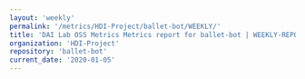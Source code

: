 ```yaml
---
layout: 'weekly'
permalink: '/metrics/HDI-Project/ballet-bot/WEEKLY/'
title: 'DAI Lab OSS Metrics Metrics report for ballet-bot | WEEKLY-REPORT-2020-01-05'
organization: 'HDI-Project'
repository: 'ballet-bot'
current_date: '2020-01-05'
---
```

